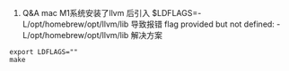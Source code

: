 
1. Q&A
mac M1系统安装了llvm 后引入 $LDFLAGS=-L/opt/homebrew/opt/llvm/lib 导致报错 flag provided but not defined: -L/opt/homebrew/opt/llvm/lib
解决方案
```shell 
export LDFLAGS=""
make
```
